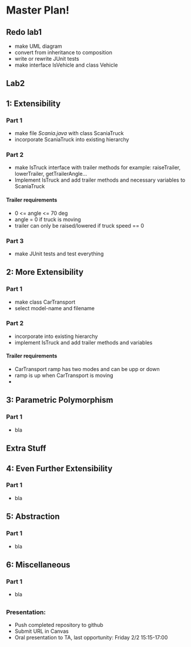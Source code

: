 # Master Plan!

## Redo lab1

- make UML diagram
- convert from inheritance to composition
- write or rewrite JUnit tests
- make interface IsVehicle and class Vehicle

## Lab2

## 1: Extensibility

### Part 1

- make file _Scania.java_ with class ScaniaTruck
- incorporate ScaniaTruck into existing hierarchy

### Part 2

- make IsTruck interface with trailer methods for example: raiseTrailer, lowerTrailer, getTrailerAngle...
- Implement IsTruck and add trailer methods and necessary variables to ScaniaTruck

#### Trailer requirements

- 0 <= angle <= 70 deg 
- angle = 0 if truck is moving
- trailer can only be raised/lowered if truck speed == 0

### Part 3

- make JUnit tests and test everything 

## 2: More Extensibility

### Part 1

- make class CarTransport
- select model-name  and filename

### Part 2

- incorporate into existing hierarchy
- implement IsTruck and add trailer methods and variables

#### Trailer requirements

- CarTransport ramp has two modes and can be upp or down
- ramp is up when CarTransport is moving
- 

## 3: Parametric Polymorphism

### Part 1

- bla

## Extra Stuff

## 4: Even Further Extensibility

### Part 1

- bla

## 5: Abstraction

### Part 1

- bla

## 6: Miscellaneous

### Part 1

- bla

##

### Presentation:

- Push completed repository to github
- Submit URL in Canvas
- Oral presentation to TA, last opportunity: Friday 2/2 15:15-17:00
